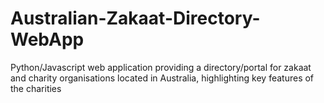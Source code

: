 # Australian-Zakaat-Directory-WebApp
Python/Javascript web application providing a directory/portal for zakaat and charity organisations located in Australia, highlighting key features of the charities
